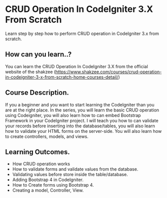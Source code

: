 # CRUD Operation In CodeIgniter 3.X From Scratch
Learn step by step how to perform CRUD operation in CodeIgniter 3.x from scratch.

## How can you learn..?
You can learn the CRUD Operation In CodeIgniter 3.X from the official website of the shakzee (https://www.shakzee.com/courses/crud-operation-in-codeigniter-3-x-from-scratch-home-courses-detail/)



## Course Description.
If you a beginner and you want to start learning the CodeIgniter than you are at the right place.
In the series, you will learn the basic CRUD operation using Codeigniter, you will also learn how to can embed Bootstrap Framework in your CodeIgniter project.
I will teach you how to can validate your records before inserting into the database/tables, you will also learn how to validate your HTML forms on the server-side.
You will also learn how to create controllers, models, and views.

## Learning Outcomes.
- How CRUD operation works
- How to validate forms and validate values from the database.
- Validating values before store inside the table/database.
- Adding Bootstrap 4 in CodeIgniter.
- How to Create forms using Bootstrap 4.
- Creating a model, Controller, View.